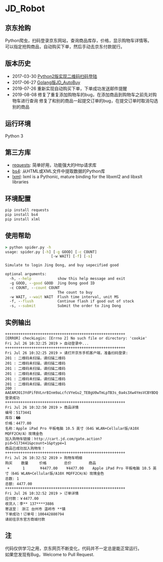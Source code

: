 # JD_Robot

## 京东抢购
Python爬虫，扫码登录京东网站，查询商品库存，价格，显示购物车详情等。<br/>
可以指定抢购商品，自动购买下单，然后手动去京东付款就行。


## 版本历史
+ 2017-03-30 [Python2版实现二维码扫码登陆](https://github.com/Adyzng/jd-autobuy)
+ 2017-06-27 [Golang版JD_AutoBuy](https://github.com/Adyzng/go-jd)
+ 2019-07-26 重新实现自动购买下单，下单成功发送邮件提醒
+ 2019-08-08 修复了重复添加购物车的bug，在添加商品到购物车之前先对购物车进行查询
             修复了和别的商品一起提交订单的bug，在提交订单时取消勾选别的商品


## 运行环境
Python 3


## 第三方库
- [requests][1]: 简单好用，功能强大的Http请求库
- [bs4][2]: 从HTML或XML文件中提取数据的Python库
- [lxml][2]: lxml is a Pythonic, mature binding for the libxml2 and libxslt libraries



## 环境配置
``` Python
pip install requests
pip install bs4
pip install xlml
```


## 使用帮助
``` cmd
> python spider.py -h
usage: spider.py [-h] [-g GOOD] [-c COUNT]
                     [-w WAIT] [-f] [-s]

Simulate to login Jing Dong, and buy sepecified good

optional arguments:
  -h, --help            show this help message and exit
  -g GOOD, --good GOOD  Jing Dong good ID
  -c COUNT, --count COUNT
                        The count to buy
  -w WAIT, --wait WAIT  Flush time interval, unit MS
  -f, --flush           Continue flash if good out of stock
  -s, --submit          Submit the order to Jing Dong
```

## 实例输出
``` python3 spider.py
+++++++++++++++++++++++++++++++++++++++++++++++++++++++
[ERROR] checkLogin: [Errno 2] No such file or directory: 'cookie'
Fri Jul 26 10:32:25 2019 > 自动登录中... 
+++++++++++++++++++++++++++++++++++++++++++++++++++++++
Fri Jul 26 10:32:25 2019 > 请打开京东手机客户端，准备扫码登录:
201 : 二维码未扫描，请扫描二维码
201 : 二维码未扫描，请扫描二维码
201 : 二维码未扫描，请扫描二维码
201 : 二维码未扫描，请扫描二维码
201 : 二维码未扫描，请扫描二维码
201 : 二维码未扫描，请扫描二维码
200 : AAEAMJO13YdPif0VLnrBInm9aLcfcVYeGu2_TEBgU0wTmLpTB3s_0a4s3Xw4YmsVCBYBDQ
登录成功
+++++++++++++++++++++++++++++++++++++++++++++++++++++++
Fri Jul 26 10:32:50 2019 > 商品详情
编号：5173441
库存：�ֻ�
价格：4477.00
名称：Apple iPad Pro 平板电脑 10.5 英寸（64G WLAN+Cellular版/A10X MQFF2CH/A）玫瑰金色
加入购物车链接：http://cart.jd.com/gate.action?pid=5173441&pcount=1&ptype=1
商品已成功加入购物车！
+++++++++++++++++++++++++++++++++++++++++++++++++++++++
Fri Jul 26 10:32:52 2019 > 购物车明细
购买    数量     价格        总价        商品
 +      1       ¥4477.00    ¥4477.00    Apple iPad Pro 平板电脑 10.5 英寸（64G WLAN+Cellular版/A10X MQFF2CH/A）玫瑰金色
总数: 1
总额: 4477.00
+++++++++++++++++++++++++++++++++++++++++++++++++++++++
Fri Jul 26 10:32:52 2019 > 订单详情
应付款：￥4477.00
收货人：李** 137****3886
寄送至： 浙江 台州市 温岭市 **镇
下单成功！订单号：100442880794
请前往京东官方商城付款
```

## 注
代码仅供学习之用，京东网页不断变化，代码并不一定总是能正常运行。<br/>
如果您发现有Bug，Welcome to Pull Request.


[1]: http://docs.python-requests.org
[2]: https://www.crummy.com/software/BeautifulSoup
